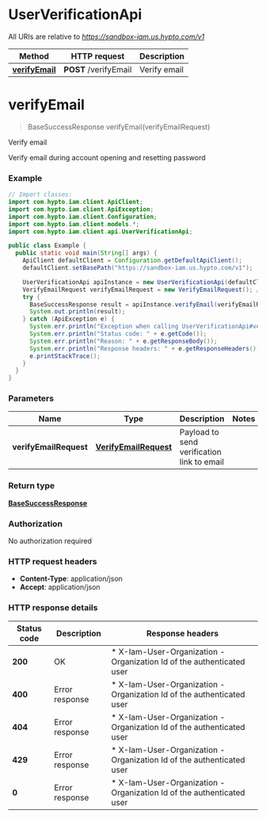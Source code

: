 # UserVerificationApi

All URIs are relative to *https://sandbox-iam.us.hypto.com/v1*

| Method | HTTP request | Description |
|------------- | ------------- | -------------|
| [**verifyEmail**](UserVerificationApi.md#verifyEmail) | **POST** /verifyEmail | Verify email |


<a name="verifyEmail"></a>
# **verifyEmail**
> BaseSuccessResponse verifyEmail(verifyEmailRequest)

Verify email

Verify email during account opening and resetting password

### Example
```java
// Import classes:
import com.hypto.iam.client.ApiClient;
import com.hypto.iam.client.ApiException;
import com.hypto.iam.client.Configuration;
import com.hypto.iam.client.models.*;
import com.hypto.iam.client.api.UserVerificationApi;

public class Example {
  public static void main(String[] args) {
    ApiClient defaultClient = Configuration.getDefaultApiClient();
    defaultClient.setBasePath("https://sandbox-iam.us.hypto.com/v1");

    UserVerificationApi apiInstance = new UserVerificationApi(defaultClient);
    VerifyEmailRequest verifyEmailRequest = new VerifyEmailRequest(); // VerifyEmailRequest | Payload to send verification link to email
    try {
      BaseSuccessResponse result = apiInstance.verifyEmail(verifyEmailRequest);
      System.out.println(result);
    } catch (ApiException e) {
      System.err.println("Exception when calling UserVerificationApi#verifyEmail");
      System.err.println("Status code: " + e.getCode());
      System.err.println("Reason: " + e.getResponseBody());
      System.err.println("Response headers: " + e.getResponseHeaders());
      e.printStackTrace();
    }
  }
}
```

### Parameters

| Name | Type | Description  | Notes |
|------------- | ------------- | ------------- | -------------|
| **verifyEmailRequest** | [**VerifyEmailRequest**](VerifyEmailRequest.md)| Payload to send verification link to email | |

### Return type

[**BaseSuccessResponse**](BaseSuccessResponse.md)

### Authorization

No authorization required

### HTTP request headers

 - **Content-Type**: application/json
 - **Accept**: application/json

### HTTP response details
| Status code | Description | Response headers |
|-------------|-------------|------------------|
| **200** | OK |  * X-Iam-User-Organization - Organization Id of the authenticated user <br>  |
| **400** | Error response |  * X-Iam-User-Organization - Organization Id of the authenticated user <br>  |
| **404** | Error response |  * X-Iam-User-Organization - Organization Id of the authenticated user <br>  |
| **429** | Error response |  * X-Iam-User-Organization - Organization Id of the authenticated user <br>  |
| **0** | Error response |  * X-Iam-User-Organization - Organization Id of the authenticated user <br>  |

